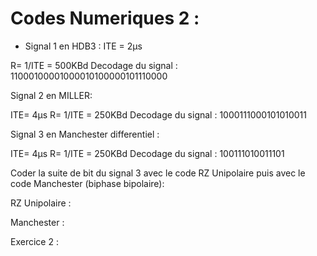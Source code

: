 # Codes Numeriques 2 : 

- Signal 1 en HDB3 : 
ITE = 2µs

R= 1/ITE = 500KBd
Decodage du signal : 
11000100001000010100000101110000

Signal 2 en MILLER: 

ITE= 4µs 
R= 1/ITE = 250KBd
Decodage du signal :
1000111000101010011

Signal 3 en Manchester differentiel :

ITE= 4µs
R= 1/ITE = 250KBd
Decodage du signal :
100111010011101

Coder la suite de bit du signal 3 avec le code RZ Unipolaire puis avec le code Manchester (biphase bipolaire): 

RZ Unipolaire :


Manchester : 


Exercice 2 : 

